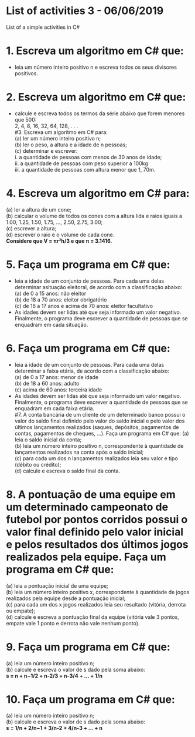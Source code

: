 # List of activities 3 - 06/06/2019
List of a simple activities in C#

# 1. Escreva um algoritmo em C# que:<br>
- leia um número inteiro positivo n e escreva todos os seus divisores positivos.<br>
# 2. Escreva um algoritmo em C# que:<br>
- calcule e escreva todos os termos da série abaixo que forem menores que 500:<br>
2, 4, 8, 16, 32, 64, 128, . . .<br>
#3. Escreva um algoritmo em C# para:<br>
(a) ler um número inteiro positivo n;<br>
(b) ler o peso, a altura e a idade de n pessoas;<br>
(c) determinar e escrever:<br>
i. a quantidade de pessoas com menos de 30 anos de idade;<br>
ii. a quantidade de pessoas com peso superior a 100kg<br>
iii. a quantidade de pessoas com altura menor que 1, 70m.<br>
# 4. Escreva um algoritmo em C# para:<br>
(a) ler a altura de um cone;<br>
(b) calcular o volume de todos os cones com a altura lida e raios iguais a 1.00, 1.25, 1.50, 1.75, ..., 2.50, 2.75, 3.00;<br>
(c) escrever a altura;<br>
(d) escrever o raio e o volume de cada cone.<br>
<b>Considere que V = πr²h/3 e que π = 3.1416.</b><br>
# 5. Faça um programa em C# que:<br>
- leia a idade de um conjunto de pessoas. Para cada uma delas determinar asituação eleitoral, de acordo com a classificação abaixo:<br>
(a) de 0 a 15 anos: não eleitor<br>
(b) de 18 a 70 anos: eleitor obrigatório<br>
(c) de 16 a 17 anos e acima de 70 anos: eleitor facultativo<br>
- As idades devem ser lidas até que seja informado um valor negativo. Finalmente, o programa deve escrever a quantidade de pessoas que se enquadram em cada situação.<br>
# 6. Faça um programa em C# que:<br>
- leia a idade de um conjunto de pessoas. Para cada uma delas determinar a faixa etária, de acordo com a classificação abaixo:<br>
(a) de 0 a 17 anos: menor de idade<br>
(b) de 18 a 60 anos: adulto<br>
(c) acima de 60 anos: terceira idade<br>
- As idades devem ser lidas até que seja informado um valor negativo. Finalmente, o programa deve escrever a quantidade de pessoas que se enquadram em cada faixa etária.<br>
#7. A conta bancária de um cliente de um determinado banco possui o valor do saldo final definido pelo valor do saldo inicial e pelo valor dos últimos lançamentos realizados (saques, depósitos, pagamentos de contas, pagamentos de cheques, ...). Faça um programa em C# que:
(a) leia o saldo inicial da conta;<br>
(b) leia um número inteiro positivo n, correspondente à quantidade de lançamentos realizados na conta após o saldo inicial;<br>
(c) para cada um dos n lançamentos realizados leia seu valor e tipo (débito ou crédito);<br>
(d) calcule e escreva o saldo final da conta.<br>
# 8. A pontuação de uma equipe em um determinado campeonato de futebol por pontos corridos possui o valor final definido pelo valor inicial e pelos resultados dos últimos jogos realizados pela equipe. Faça um programa em C# que:<br>
(a) leia a pontuação inicial de uma equipe;<br>
(b) leia um número inteiro positivo x, correspondente à quantidade de jogos realizados pela equipe desde a pontuação inicial;<br>
(c) para cada um dos x jogos realizados leia seu resultado (vitória, derrota ou empate);<br>
(d) calcule e escreva a pontuação final da equipe (vitória vale 3 pontos, empate vale 1 ponto e derrota não vale nenhum ponto).<br>
# 9. Faça um programa em C# que:<br>
(a) leia um número inteiro positivo n;<br>
(b) calcule e escreva o valor de s dado pela soma abaixo:<br>
<b>s = n + n−1/2 + n-2/3 + n-3/4 + ... + 1/n</b> 

# 10. Faça um programa em C# que:<br>
(a) leia um número inteiro positivo n;<br>
(b) calcule e escreva o valor de s dado pela soma abaixo:<br>
<b>s = 1/n + 2/n−1 + 3/n-2 + 4/n-3 + ... + n</b> 
